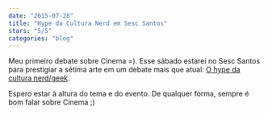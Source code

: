 ```yaml
---
date: "2015-07-28"
title: "Hype da Cultura Nerd em Sesc Santos"
stars: "5/5"
categories: "blog"
---
```

Meu primeiro debate sobre Cinema =). Esse sábado estarei no Sesc Santos para prestigiar a sétima arte em um debate mais que atual: [O hype da cultura nerd/geek](http://culturalmentesantista.com.br/2015/07/programacao-geek-tem-oficinas-debate-show-e-desfile-cosplay-ate-domingo).

Espero estar à altura do tema e do evento. De qualquer forma, sempre é bom falar sobre Cinema ;)
